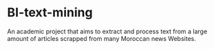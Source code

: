 # BI-text-mining

An academic project that aims to extract and process text from a large amount of articles scrapped from many Moroccan news Websites.

